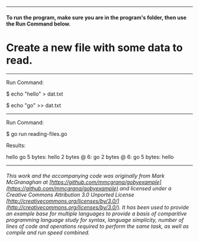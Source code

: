 
___
#### To run the program, make sure you are in the program's folder, then use the Run Command below.

# Create a new file with some data to read.
___
Run Command:

$ echo "hello" > dat.txt

$ echo "go" >>   dat.txt

___
Run Command:

$ go run reading-files.go


Results:

hello
go
5 bytes: hello
2 bytes @ 6: go
2 bytes @ 6: go
5 bytes: hello

___

###### This work and the accompanying code was originally from Mark McGranaghan at [https://github.com/mmcgrana/gobyexample](https://github.com/mmcgrana/gobyexample) and licensed under a Creative Commons Attribution 3.0 Unported License [http://creativecommons.org/licenses/by/3.0/](http://creativecommons.org/licenses/by/3.0/). It has been used to provide an example base for multiple languages to provide a basis of comparitive programming language study for syntax, language simplicity, number of lines of code and operations required to perform the same task, as well as compile and run speed combined.